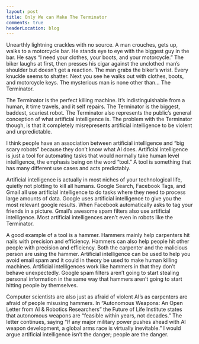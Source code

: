 ```yaml
---
layout: post
title: Only We can Make The Terminator
comments: true
headerLocation: blog
---
```


Unearthly lightning crackles with no source.  A man crouches, gets up, walks to a motorcycle bar.  He stands eye to eye with the biggest guy in the bar.  He says “I need your clothes, your boots, and your motorcycle.”  The biker laughs at first, then presses his cigar against the unclothed man’s shoulder but doesn’t get a reaction.  The man grabs the biker’s wrist.  Every knuckle seems to shatter.  Next you see he walks out with clothes, boots, and motorcycle keys.  The mysterious man is none other than… The Terminator.    

The Terminator is the perfect killing machine.   It’s indistinguishable from a human, it time travels, and it self repairs. The Terminator is the biggest, baddest, scariest robot. The Terminator also represents the public’s general conception of what artificial intelligence is.  The problem with the Terminator though, is that it completely misrepresents artificial intelligence to be violent and unpredictable.

I think people have an association between artificial intelligence and “big scary robots” because they don’t know what AI does. Artificial intelligence is just a tool for automating tasks that would normally take human level intelligence, the emphasis being on the word “tool.”  A tool is something that has many different use cases and acts predictably.

Artificial intelligence is actually in most niches of your technological life, quietly not plotting to kill all humans.  Google Search, Facebook Tags, and Gmail all use artificial intelligence to do tasks where they need to process large amounts of data.  Google uses artificial intelligence to give you the most relevant google results.  When Facebook automatically asks to tag your friends in a picture. Gmail’s awesome spam filters also use artificial intelligence.  Most artificial intelligences aren’t even in robots like the Terminator.

A good example of a tool is a hammer.  Hammers mainly help carpenters hit nails with precision and efficiency.  Hammers can also help people hit other people with precision and efficiency.  Both the carpenter and the malicious person are using the hammer.   Artificial intelligence can be used to help you avoid email spam and it could in theory be used to make human killing machines.  Artificial intelligences work like hammers in that they don’t behave unexpectedly.  Google spam filters aren’t going to start stealing personal information in the same way that hammers aren’t going to start hitting people by themselves.

Computer scientists are also just as afraid of violent AI’s as carpenters are afraid of people misusing hammers. In “Autonomous Weapons: An Open Letter from AI & Robotics Researchers” the Future of Life Institute states that autonomous weapons are “feasible within years, not decades.”  The letter continues, saying “If any major military power pushes ahead with AI weapon development, a global arms race is virtually inevitable.”  I would argue artificial intelligence isn’t the danger; people are the danger.
